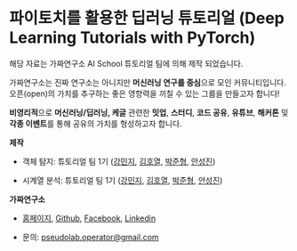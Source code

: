 # 파이토치를 활용한 딥러닝 튜토리얼 (Deep Learning Tutorials with PyTorch) 

해당 자료는 가짜연구소 AI School 튜토리얼 팀에 의해 제작 되었습니다.

가짜연구소는 진짜 연구소는 아니지만 **머신러닝 연구를 중심**으로 모인 커뮤니티입니다. 오픈(open)의 가치를 추구하는 좋은 영향력을 끼칠 수 있는 그룹을 만들고자 합니다!

**비영리적**으로 **머신러닝/딥러닝, 케글** 관련한 **밋업**, **스터디**, **코드 공유**, **유튜브**, **해커톤** 및 **각종 이벤트**를 통해 공유의 가치를 형성하고자 합니다.



**제작**

- 객체 탐지: 튜토리얼 팀 1기 ([강민지](https://github.com/mmminji), [김호열](https://github.com/elibooklover), [박준형](https://github.com/oopsys6), [안성진](https://www.linkedin.com/in/sungjin-ahn/))

- 시계열 분석: 튜토리얼 팀 1기 ([강민지](https://github.com/mmminji), [김호열](https://github.com/elibooklover), [박준형](https://github.com/oopsys6), [안성진](https://www.linkedin.com/in/sungjin-ahn/))



**가짜연구소**

- [홈페이지](https://pseudo-lab.com/), [Github](https://github.com/Pseudo-Lab), [Facebook](https://www.facebook.com/groups/pseudolab/), [Linkedin](https://www.linkedin.com/company/pseudolab/?originalSubdomain=kr)

- 문의: [pseudolab.operator@gmail.com](mailto:pseudolab.operator@gmail.com)




